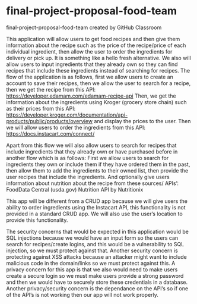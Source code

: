 # final-project-proposal-food-team
final-project-proposal-food-team created by GitHub Classroom

This application will allow users to get food recipes and then give them information about the recipe such as the price of the recipe/price of each individual ingredient, then allow the user to order the ingredients for delivery or pick up. It is something like a hello fresh alternative. We also will allow users to input ingredients that they already own so they can find recipes that include these ingredients instead of searching for recipes.
The flow of the application is as follows, first we allow users to create an account to save their recipes, then we allow the user to search for a recipe, then we get the recipe from this API: https://developer.edamam.com/edamam-recipe-api
Then, we get the information about the ingredients using Kroger (grocery store chain) such as their prices from this API: https://developer.kroger.com/documentation/api-products/public/products/overview and display the prices to the user.
Then we will allow users to order the ingredients from this API: https://docs.instacart.com/connect/

Apart from this flow we will also allow users to search for recipes that include ingredients that they already own or have purchased before in another flow which is as follows: First we allow users to search for ingredients they own or include them if they have ordered them in the past, then allow them to add the ingredients to their owned list, then provide the user recipes that include the ingredients.
And optionally give users information about nutrition about the recipe from these sources/ APIs’: FoodData Central (usda.gov) Nutrition API by Nutritionix

This app will be different from a CRUD app because we will give users the ability to order ingredients using the Instacart API, this functionality is not provided in a standard CRUD app. We will also use the user’s location to provide this functionality.

The security concerns that would be expected in this application would be SQL injections because we would have an input form so the users can search for recipes/create logins, and this would be a vulnerability to SQL injection, so we must protect against that. Another security concern is protecting against XSS attacks because an attacker might want to include malicious code in the domain/links so we must protect against this. A privacy concern for this app is that we also would need to make users create a secure login so we must make users provide a strong password and then we would have to securely store these credentials in a database. Another privacy/security concern is the dependance on the API’s so if one of the API’s is not working then our app will not work properly.



